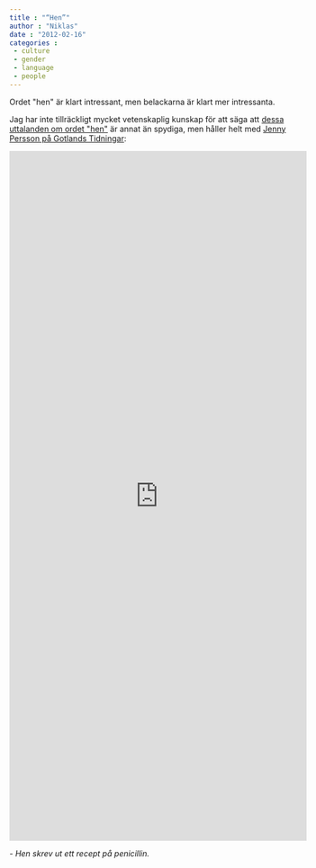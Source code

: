 ```yaml
---
title : "“Hen”"
author : "Niklas"
date : "2012-02-16"
categories : 
 - culture
 - gender
 - language
 - people
---
```


Ordet "hen" är klart intressant, men belackarna är klart mer intressanta.

Jag har inte tillräckligt mycket vetenskaplig kunskap för att säga att [dessa uttalanden om ordet "hen"](http://www.dn.se/nyheter/sverige/kritiker-hen-gor-barn-forvirrade) är annat än spydiga, men håller helt med [Jenny Persson på Gotlands Tidningar](http://www.helagotland.se/kronika/jenny_thomasson.aspx?articleid=7479337):

<iframe src="http://www.clipboard.com/embed/LQq9yJOxotGM7T8FCqGa6jnYsfHDh-m9ILDe?widthAdjust=0&amp;heightAdjust=0&amp;showBorder=0&amp;footerOn=false" scrolling="no" frameborder="0" width="528" height="1227"></iframe>

_\- Hen skrev ut ett recept på penicillin._

